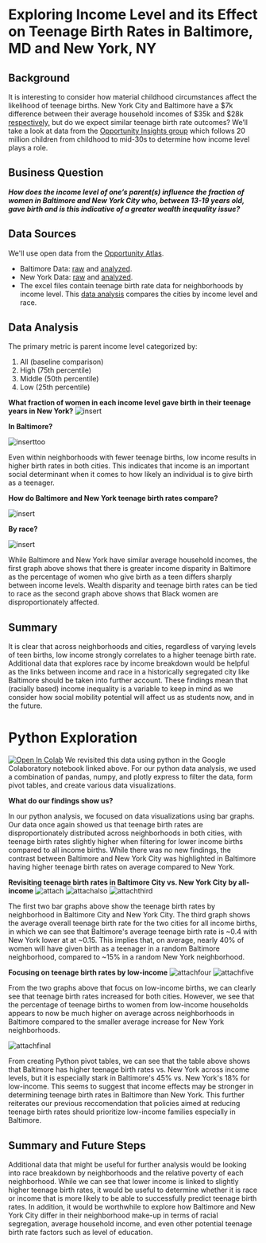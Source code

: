 # Exploring Income Level and its Effect on Teenage Birth Rates in Baltimore, MD and New York, NY 
## Background
It is interesting to consider how material childhood circumstances affect the likelihood of teenage births. New York City and Baltimore have a $7k difference between their average household incomes of $35k and $28k [respectively,](https://opportunityinsights.org/) but do we expect similar teenage birth rate outcomes? We’ll take a look at data from the [Opportunity Insights group](https://opportunityinsights.org/) which follows 20 million children from childhood to mid-30s to determine how income level plays a role.

## Business Question
***How does the income level of one’s parent(s) influence the fraction of women in Baltimore and New York City who, between 13-19 years old, gave birth and is this indicative of a greater wealth inequality issue?***

## Data Sources
We'll use open data from the [Opportunity Atlas](https://opportunityinsights.org/).
- Baltimore Data: [raw](https://github.com/katiesunsg/comparing-baltimore-nyc-teenagebirthrate/blob/master/Balti-RawData-TeenageBirthRate-Income-Race.xlsx) and [analyzed](https://github.com/katiesunsg/comparing-baltimore-nyc-teenagebirthrate/blob/master/Balti-Analysis-Income-TeenageBirthRate.xlsx).
- New York Data: [raw](https://github.com/katiesunsg/comparing-baltimore-nyc-teenagebirthrate/blob/master/NYC-RawData-TeenageBirthRate-Income-Race.xlsx) and [analyzed](https://github.com/katiesunsg/comparing-baltimore-nyc-teenagebirthrate/blob/master/NYC-Analysis-Income-TeenageBirthRate.xlsx).
- The excel files contain teenage birth rate data for neighborhoods by income level. This [data analysis](https://github.com/katiesunsg/comparing-baltimore-nyc-teenagebirthrate/blob/master/NYC-Balti-Analysis-Income-Race-Teenagebirthrate.xlsx) compares the cities by income level and race.

## Data Analysis
The primary metric is parent income level categorized by:
1. All (baseline comparison)
1. High (75th percentile)
1. Middle (50th percentile)
1. Low (25th percentile)

**What fraction of women in each income level gave birth in their teenage years in New York?** 
![insert](https://github.com/katiesunsg/comparing-baltimore-nyc-teenagebirthrate/blob/master/nyc%20analysis%20birth%20rate%20by%20income.png)

**In Baltimore?**

![inserttoo](https://github.com/katiesunsg/comparing-baltimore-nyc-teenagebirthrate/blob/master/balti%20analysis%20birth%20rate%20by%20income.png)

Even within neighborhoods with fewer teenage births, low income results in higher birth rates in both cities. This indicates that income is an important social determinant when it comes to how likely an individual is to give birth as a teenager.

**How do Baltimore and New York teenage birth rates compare?**

![insert](https://github.com/katiesunsg/comparing-baltimore-nyc-teenagebirthrate/blob/master/nyc%20balti%20analysis%20comp%20birth%20rate%20by%20income.png)

**By race?**

![insert](https://github.com/katiesunsg/comparing-baltimore-nyc-teenagebirthrate/blob/master/nyc%20balti%20analysis%20birth%20rate%20by%20race.png)

While Baltimore and New York have similar average household incomes, the first graph above shows that there is greater income disparity in Baltimore as the percentage of women who give birth as a teen differs sharply between income levels. Wealth disparity and teenage birth rates can be tied to race as the second graph above shows that Black women are disproportionately affected.

## Summary
It is clear that across neighborhoods and cities, regardless of varying levels of teen births, low income strongly correlates to a higher teenage birth rate. Additional data that explores race by income breakdown would be helpful as the links between income and race in a historically segregated city like Baltimore should be taken into further account. These findings mean that (racially based) income inequality is a variable to keep in mind as we consider how social mobility potential will affect us as students now, and in the future.

# Python Exploration
[![Open In Colab](https://colab.research.google.com/assets/colab-badge.svg)](https://colab.research.google.com/drive/1W82TXkYcVpPmvl7zt6VL6KDrXSD9nzYi?usp=sharing)
We revisited this data using python in the Google Colaboratory notebook linked above. For our python data analysis, we used a combination of pandas, numpy, and plotly express to filter the data, form pivot tables, and create various data visualizations. 

**What do our findings show us?** 

In our python analysis, we focused on data visualizations using bar graphs. Our data once again showed us that teenage birth rates are disproportionately distributed across neighborhoods in both cities, with teenage birth rates slightly higher when filtering for lower income births compared to all income births. While there was no new findings, the contrast between Baltimore and New York City was highlighted in Baltimore having higher teenage birth rates on average compared to New York.

**Revisiting teenage birth rates in Baltimore City vs. New York City by all-income**
![attach](https://github.com/katiesunsg/comparing-baltimore-nyc-teenagebirthrate/blob/master/baltiallincomebar.png)
![attachalso](https://github.com/katiesunsg/comparing-baltimore-nyc-teenagebirthrate/blob/master/nycallincomebar.png)
![attachthird](https://github.com/katiesunsg/comparing-baltimore-nyc-teenagebirthrate/blob/master/baltinycallincome.png)

The first two bar graphs above show the teenage birth rates by neighborhood in Baltimore City and New York City. The third graph shows the average overall teenage birth rate for the two cities for all income births, in which we can see that Baltimore's average teenage birth rate is ~0.4 with New York lower at at ~0.15. This implies that, on average, nearly 40% of women will have given birth as a teenager in a random Baltimore neighborhood, compared to ~15% in a random New York neighborhood.

**Focusing on teenage birth rates by low-income**
![attachfour](https://github.com/katiesunsg/comparing-baltimore-nyc-teenagebirthrate/blob/master/baltilowincomebar.png)
![attachfive](https://github.com/katiesunsg/comparing-baltimore-nyc-teenagebirthrate/blob/master/nyclowincomebar.png)

From the two graphs above that focus on low-income births, we can clearly see that teenage birth rates increased for both cities. However, we see that the percentage of teenage births to women from low-income households appears to now be much higher on average across neighborhoods in Baltimore compared to the smaller average increase for New York neighborhoods. 

![attachfinal](https://github.com/katiesunsg/comparing-baltimore-nyc-teenagebirthrate/blob/master/Python%20Pivot%20Table%20Balti%20vs.%20New%20York.png)

From creating Python pivot tables, we can see that the table above shows that Baltimore has higher teenage birth rates vs. New York across income levels, but it is especially stark in Baltimore's 45% vs. New York's 18% for low-income. This seems to suggest that income effects may be stronger in determining teenage birth rates in Baltimore than New York. This further reiterates our previous reccomendation that policies aimed at reducing teenage birth rates should prioritize low-income families especially in Baltimore.

## Summary and Future Steps
Additional data that might be useful for further analysis would be looking into race breakdown by neighborhoods and the relative poverty of each neighborhood. While we can see that lower income is linked to slightly higher teenage birth rates, it would be useful to determine whether it is race or income that is more likely to be able to successfully predict teenage birth rates. In addition, it would be worthwhile to explore how Baltimore and New York City differ in their neighborhood make-up in terms of racial segregation, average household income, and even other potential teenage birth rate factors such as level of education.
